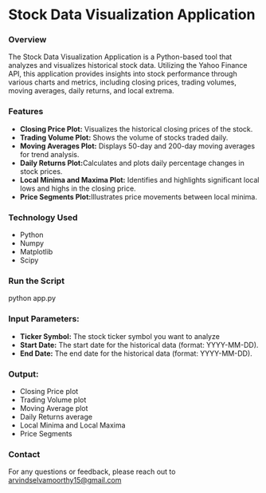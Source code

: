 # Stock Data Visualization Application

### Overview

The Stock Data Visualization Application is a Python-based tool that analyzes and visualizes historical stock data. Utilizing the Yahoo Finance API, this application provides insights into stock performance through various charts and metrics, including closing prices, trading volumes, moving averages, daily returns, and local extrema.

### Features

- <b>Closing Price Plot:</b> Visualizes the historical closing prices of the stock.
- <b>Trading Volume Plot:</b> Shows the volume of stocks traded daily.
- <b>Moving Averages Plot:</b> Displays 50-day and 200-day moving averages for trend analysis.
- <b>Daily Returns Plot:</b>Calculates and plots daily percentage changes in stock prices.
- <b>Local Minima and Maxima Plot:</b> Identifies and highlights significant local lows and highs in the closing price.
- <b>Price Segments Plot:</b>Illustrates price movements between local minima.

### Technology Used

- Python
- Numpy
- Matplotlib
- Scipy

### Run the Script

python app.py

### Input Parameters:

- <b>Ticker Symbol:</b> The stock ticker symbol you want to analyze 
- <b>Start Date:</b> The start date for the historical data (format: YYYY-MM-DD).
- <b>End Date:</b> The end date for the historical data (format: YYYY-MM-DD).

### Output:

- Closing Price plot
- Trading Volume plot
- Moving Average plot
- Daily Returns average
- Local Minima and Local Maxima
- Price Segments

### Contact

For any questions or feedback, please reach out to arvindselvamoorthy15@gmail.com
